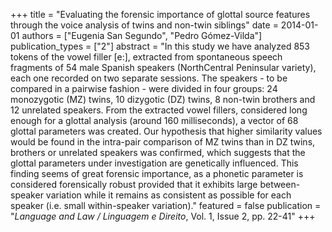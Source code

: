 +++
title = "Evaluating the forensic importance of glottal source features through the voice analysis of twins and non-twin siblings"
date = 2014-01-01
authors = ["Eugenia San Segundo", "Pedro Gómez-Vilda"]
publication_types = ["2"]
abstract = "In this study we have analyzed 853 tokens of the vowel filler [e:], extracted from spontaneous speech fragments of 54 male Spanish speakers (NorthCentral Peninsular variety), each one recorded on two separate sessions. The speakers - to be compared in a pairwise fashion - were divided in four groups: 24 monozygotic (MZ) twins, 10 dizygotic (DZ) twins, 8 non-twin brothers and 12 unrelated speakers. From the extracted vowel fillers, considered long enough for a glottal analysis (around 160 milliseconds), a vector of 68 glottal parameters was created. Our hypothesis that higher similarity values would be found in the intra-pair comparison of MZ twins than in DZ twins, brothers or unrelated speakers was confirmed, which suggests that the glottal parameters under investigation are genetically influenced. This finding seems of great forensic importance, as a phonetic parameter is considered forensically robust provided that it exhibits large between-speaker variation while it remains as consistent as possible for each speaker (i.e. small within-speaker variation)."
featured = false
publication = "*Language and Law / Linguagem e Direito*, Vol. 1, Issue 2, pp. 22-41"
+++

